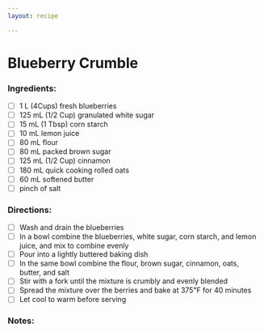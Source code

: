 ```yaml
---
layout: recipe

---
```


# Blueberry Crumble

### Ingredients:

- [ ] 1 L (4Cups) fresh blueberries
- [ ] 125 mL (1/2 Cup) granulated white sugar
- [ ] 15 mL (1 Tbsp) corn starch
- [ ] 10 mL lemon juice
- [ ] 80 mL flour
- [ ] 80 mL packed brown sugar
- [ ] 125 mL (1/2 Cup) cinnamon
- [ ] 180 mL quick cooking rolled oats
- [ ] 60 mL softened butter
- [ ] pinch of salt

### Directions:

- [ ] Wash and drain the blueberries
- [ ] In a bowl combine the blueberries, white sugar, corn starch, and lemon juice, and mix to combine evenly
- [ ] Pour into a lightly buttered baking dish
- [ ] In the same bowl combine the flour, brown sugar, cinnamon, oats, butter, and salt
- [ ] Stir with a fork until the mixture is crumbly and evenly blended
- [ ] Spread the mixture over the berries and bake at 375℉ for 40 minutes
- [ ] Let cool to warm before serving

### Notes:

